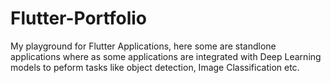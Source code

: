 # Flutter-Portfolio
 My playground for Flutter Applications, here some are standlone applications where as some applications are integrated with Deep Learning models to peform tasks like object detection, Image Classification etc.
